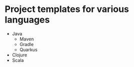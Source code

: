 # Project templates for various languages

* Java
  * Maven
  * Gradle
  * Quarkus
* Clojure
* Scala
